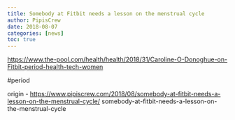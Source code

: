 ```yaml
---
title: Somebody at Fitbit needs a lesson on the menstrual cycle
author: PipisCrew
date: 2018-08-07
categories: [news]
toc: true
---
```


https://www.the-pool.com/health/health/2018/31/Caroline-O-Donoghue-on-Fitbit-period-health-tech-women

#period

origin - https://www.pipiscrew.com/2018/08/somebody-at-fitbit-needs-a-lesson-on-the-menstrual-cycle/ somebody-at-fitbit-needs-a-lesson-on-the-menstrual-cycle
